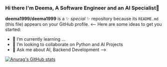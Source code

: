 ### Hi there I'm Deema, A Software Engineer and an AI Specialist👋


**deema1999/deema1999** is a ✨ _special_ ✨ repository because its `README.md` (this file) appears on your GitHub profile.
<--
Here are some ideas to get you started:

- 🌱 I’m currently learning ...
- 👯 I’m looking to collaborate on Python and AI Projects
- 💬 Ask me about AI, Backend Development
-->

[![Anurag's GitHub stats](https://github-readme-stats.vercel.app/api?username=anuraghazra)](https://github.com/anuraghazra/github-readme-stats)
